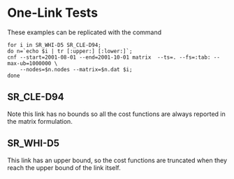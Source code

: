# One-Link Tests

These examples can be replicated with the command 

```{bash}
for i in SR_WHI-D5 SR_CLE-D94; 
do n=`echo $i | tr [:upper:] [:lower:]`; 
cnf --start=2001-08-01 --end=2001-10-01 matrix  --ts=. --fs=:tab: --max-ub=1000000 \
    --nodes=$n.nodes --matrix=$n.dat $i; 
done
```


## SR_CLE-D94

Note this link has no bounds so all the cost functions are always reported in the matrix formulation.

## SR_WHI-D5

This link has an upper bound, so the cost functions are truncated when they reach the upper bound of the link itself.
